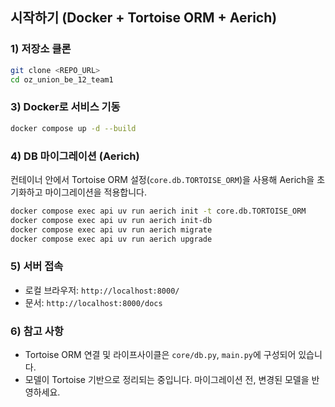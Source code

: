 ## 시작하기 (Docker + Tortoise ORM + Aerich)

### 1) 저장소 클론
```bash
git clone <REPO_URL>
cd oz_union_be_12_team1
```

### 3) Docker로 서비스 기동
```bash
docker compose up -d --build
```

### 4) DB 마이그레이션 (Aerich)
컨테이너 안에서 Tortoise ORM 설정(`core.db.TORTOISE_ORM`)을 사용해 Aerich을 초기화하고 마이그레이션을 적용합니다.
```bash
docker compose exec api uv run aerich init -t core.db.TORTOISE_ORM
docker compose exec api uv run aerich init-db
docker compose exec api uv run aerich migrate
docker compose exec api uv run aerich upgrade
```

### 5) 서버 접속
- 로컬 브라우저: `http://localhost:8000/`
- 문서: `http://localhost:8000/docs`

### 6) 참고 사항
- Tortoise ORM 연결 및 라이프사이클은 `core/db.py`, `main.py`에 구성되어 있습니다.
- 모델이 Tortoise 기반으로 정리되는 중입니다. 마이그레이션 전, 변경된 모델을 반영하세요.

